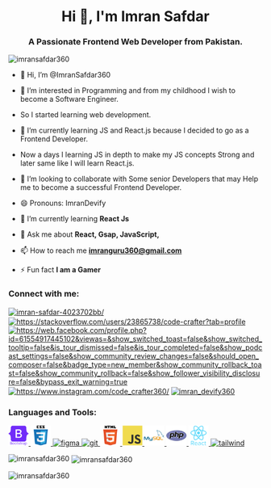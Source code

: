 <h1 align="center">Hi 👋, I'm Imran Safdar</h1>
<h3 align="center">A Passionate Frontend Web Developer from Pakistan.</h3>

<p align="left"> <img src="https://komarev.com/ghpvc/?username=imransafdar360&label=Profile%20views&color=0e75b6&style=flat" alt="imransafdar360" /> </p>


- 👋 Hi, I’m @ImranSafdar360
- 👀 I’m interested in Programming and from my childhood I wish to become a Software Engineer.
-  So I started learning web development.
- 🌱 I’m currently learning JS and React.js because I decided to go as a Frontend Developer.
- Now a days I learning JS in depth to make my JS concepts Strong and later same like I will learn React.js.
- 💞️ I’m looking to collaborate with Some senior Developers that may Help me to become a successful Frontend Developer.

- 😄 Pronouns: ImranDevify

- 🌱 I’m currently learning **React Js**

- 💬 Ask me about **React, Gsap, JavaScript,**

- 📫 How to reach me **imranguru360@gmail.com**

- ⚡ Fun fact **I am a Gamer**

<h3 align="left">Connect with me:</h3>
<p align="left">
<a href="https://linkedin.com/in/imran-safdar-4023702bb/" target="blank"><img align="center" src="https://raw.githubusercontent.com/rahuldkjain/github-profile-readme-generator/master/src/images/icons/Social/linked-in-alt.svg" alt="imran-safdar-4023702bb/" height="30" width="40" /></a>
<a href="https://stackoverflow.com/users/23865738/code-crafter?tab=profile" target="blank"><img align="center" src="https://raw.githubusercontent.com/rahuldkjain/github-profile-readme-generator/master/src/images/icons/Social/stack-overflow.svg" alt="https://stackoverflow.com/users/23865738/code-crafter?tab=profile" height="30" width="40" /></a>
<a href="https://fb.com/203255272870425" target="blank"><img align="center" src="https://raw.githubusercontent.com/rahuldkjain/github-profile-readme-generator/master/src/images/icons/Social/facebook.svg" alt="https://web.facebook.com/profile.php?id=61554917445102&viewas=&show_switched_toast=false&show_switched_tooltip=false&is_tour_dismissed=false&is_tour_completed=false&show_podcast_settings=false&show_community_review_changes=false&should_open_composer=false&badge_type=new_member&show_community_rollback_toast=false&show_community_rollback=false&show_follower_visibility_disclosure=false&bypass_exit_warning=true" height="30" width="40" /></a>
<a href="https://www.instagram.com/code_crafter360/" target="blank"><img align="center" src="https://raw.githubusercontent.com/rahuldkjain/github-profile-readme-generator/master/src/images/icons/Social/instagram.svg" alt="https://www.instagram.com/code_crafter360/" height="30" width="40" /></a>
<a href="https://discord.gg/imran_devify360" target="blank"><img align="center" src="https://raw.githubusercontent.com/rahuldkjain/github-profile-readme-generator/master/src/images/icons/Social/discord.svg" alt="imran_devify360" height="30" width="40" /></a>
</p>

<h3 align="left">Languages and Tools:</h3>
<p align="left"> <a href="https://getbootstrap.com" target="_blank" rel="noreferrer"> <img src="https://raw.githubusercontent.com/devicons/devicon/master/icons/bootstrap/bootstrap-plain-wordmark.svg" alt="bootstrap" width="40" height="40"/> </a> <a href="https://www.w3schools.com/css/" target="_blank" rel="noreferrer"> <img src="https://raw.githubusercontent.com/devicons/devicon/master/icons/css3/css3-original-wordmark.svg" alt="css3" width="40" height="40"/> </a> <a href="https://www.figma.com/" target="_blank" rel="noreferrer"> <img src="https://www.vectorlogo.zone/logos/figma/figma-icon.svg" alt="figma" width="40" height="40"/> </a> <a href="https://git-scm.com/" target="_blank" rel="noreferrer"> <img src="https://www.vectorlogo.zone/logos/git-scm/git-scm-icon.svg" alt="git" width="40" height="40"/> </a> <a href="https://www.w3.org/html/" target="_blank" rel="noreferrer"> <img src="https://raw.githubusercontent.com/devicons/devicon/master/icons/html5/html5-original-wordmark.svg" alt="html5" width="40" height="40"/> </a> <a href="https://developer.mozilla.org/en-US/docs/Web/JavaScript" target="_blank" rel="noreferrer"> <img src="https://raw.githubusercontent.com/devicons/devicon/master/icons/javascript/javascript-original.svg" alt="javascript" width="40" height="40"/> </a> <a href="https://www.mysql.com/" target="_blank" rel="noreferrer"> <img src="https://raw.githubusercontent.com/devicons/devicon/master/icons/mysql/mysql-original-wordmark.svg" alt="mysql" width="40" height="40"/> </a> <a href="https://www.php.net" target="_blank" rel="noreferrer"> <img src="https://raw.githubusercontent.com/devicons/devicon/master/icons/php/php-original.svg" alt="php" width="40" height="40"/> </a> <a href="https://reactjs.org/" target="_blank" rel="noreferrer"> <img src="https://raw.githubusercontent.com/devicons/devicon/master/icons/react/react-original-wordmark.svg" alt="react" width="40" height="40"/> </a> <a href="https://tailwindcss.com/" target="_blank" rel="noreferrer"> <img src="https://www.vectorlogo.zone/logos/tailwindcss/tailwindcss-icon.svg" alt="tailwind" width="40" height="40"/> </a> </p>

<p><img align="left" src="https://github-readme-stats.vercel.app/api/top-langs?username=imransafdar360&show_icons=true&locale=en&layout=compact" alt="imransafdar360" /></p>

<p>&nbsp;<img align="center" src="https://github-readme-stats.vercel.app/api?username=imransafdar360&show_icons=true&locale=en" alt="imransafdar360" /></p>

<p><img align="center" src="https://github-readme-streak-stats.herokuapp.com/?user=imransafdar360&" alt="imransafdar360" /></p>




<!---
ImranSafdar360/ImranSafdar360 is a ✨ special ✨ repository because its `README.md` (this file) appears on your GitHub profile.
You can click the Preview link to take a look at your changes.
--->

